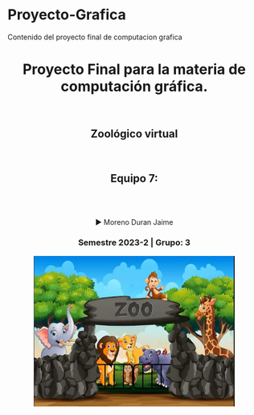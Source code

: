 # Proyecto-Grafica
Contenido del proyecto final de computacion grafica
<div align="center">
<h1>Proyecto Final para la materia de computación gráfica. </h1><br>
<h2>Zoológico virtual </h2> <br>
<h2>Equipo 7:</h2><br><br>

▶️ Moreno Duran Jaime      <br>

<h3> Semestre 2023-2 | Grupo: 3</h3>
</div>
<div align="Center">
    <img src="img/Captura.JPG" alt="Descarga 1" width="400" height="300"></img>
<div align="justify">
